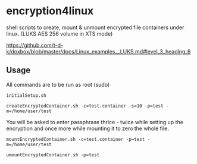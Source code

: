 encryption4linux
================

shell scripts to create, mount &amp; unmount encrypted file containers under linux.
(LUKS AES 256 volume in XTS mode)

https://github.com/t-d-k/doxbox/blob/master/docs/Linux_examples__LUKS.md#level_3_heading_6


## Usage
All commands are to be run as root (sudo)
```
initialSetup.sh
```
```
createEncryptedContainer.sh -c=test.container -s=10 -p=test -m=/home/user/test
```
You will be asked to enter passphrase thrice - twice while setting up the encryption and once more while mounting it to zero the whole file.
```
mountEncryptedContainer.sh -c=test.container -p=test -m=/home/user/test
```
```
umountEncryptedContainer.sh -p=test
```
